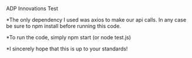 ADP Innovations Test

*The only dependency I used was axios to make our api calls. In any case be sure to npm install before running this code.

*To run the code, simply npm start (or node test.js)

*I sincerely hope that this is up to your standards!

